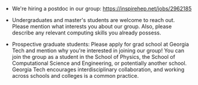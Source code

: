 - We're hiring a postdoc in our group: https://inspirehep.net/jobs/2962185

- Undergraduates and master's students are welcome to reach out. Please mention what interests you about our group. Also, please describe any relevant computing skills you already possess.

- Prospective graduate students: Please apply for grad school at Georgia Tech and mention why you're interested in joining our group! You can join the group as a student in the School of Physics, the School of Computational Science and Engineering, or potentially another school. Georgia Tech encourages interdisciplinary collaboration, and working across schools and colleges is a common practice.
